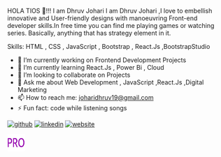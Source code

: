  HOLA TIOS  👋!!! I am Dhruv Johari
I am Dhruv Johari ,I love to embellish innovative and User-friendly designs with manoeuvring Front-end developer skills.In free time you can find me playing games or watching series. Basically, anything that has strategy element in it.

Skills: HTML , CSS , JavaScript , Bootstrap , React.Js ,BootstrapStudio

- 🔭 I’m currently working on Frontend Development Projects 
- 🌱 I’m currently learning React.Js , Power Bi , Cloud 
- 👯 I’m looking to collaborate on Projects  
- 💬 Ask me about Web Development , JavaScript ,React.Js ,Digital Marketing 
- 📫 How to reach me: joharidhruv19@gmail.com 
- ⚡ Fun fact: code while listening songs 


[<img src='https://cdn.jsdelivr.net/npm/simple-icons@3.0.1/icons/github.svg' alt='github' height='40'>](https://github.com/https://github.com/Dhruvjohari19)  [<img src='https://cdn.jsdelivr.net/npm/simple-icons@3.0.1/icons/linkedin.svg' alt='linkedin' height='40'>](https://www.linkedin.com/in/https://www.linkedin.com/in/dhruvjohari//)  [<img src='https://cdn.jsdelivr.net/npm/simple-icons@3.0.1/icons/icloud.svg' alt='website' height='40'>](http://dhruvjohari.live/)  

<a href='https://github.com/pricing'><img src='https://raw.githubusercontent.com/acervenky/animated-github-badges/master/assets/pro.gif' width='40' height='40'></a> 



